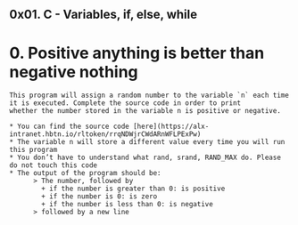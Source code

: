 ##  0x01. C - Variables, if, else, while

#   0. Positive anything is better than negative nothing

    This program will assign a random number to the variable `n` each time it is executed. Complete the source code in order to print      whether the number stored in the variable n is positive or negative.
    
    * You can find the source code [here](https://alx-intranet.hbtn.io/rltoken/rrqNDWjrCWdARnWFLPExPw)
    * The variable n will store a different value every time you will run this program
    * You don’t have to understand what rand, srand, RAND_MAX do. Please do not touch this code
    * The output of the program should be:
          > The number, followed by
            + if the number is greater than 0: is positive
            + if the number is 0: is zero
            + if the number is less than 0: is negative
          > followed by a new line